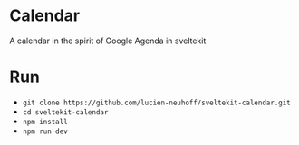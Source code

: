# Calendar

A calendar in the spirit of Google Agenda in sveltekit

# Run
- `git clone https://github.com/lucien-neuhoff/sveltekit-calendar.git`
- `cd sveltekit-calendar`
- `npm install`
- `npm run dev`
